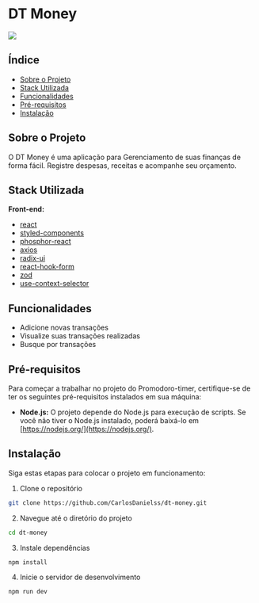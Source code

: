 # DT Money

<img src="https://i.imgur.com/CjjhoDU.png" />

## Índice

- [Sobre o Projeto](#sobre-o-projeto)
- [Stack Utilizada](#stack-utilizada)
- [Funcionalidades](#funcionalidades)
- [Pré-requisitos](#pré-requisitos)
- [Instalação](#instalação)

## Sobre o Projeto

O DT Money é uma aplicação para Gerenciamento de suas finanças de forma fácil. Registre despesas, receitas e acompanhe seu orçamento.

## Stack Utilizada

**Front-end:** 
- [react](https://react.dev/)
- [styled-components](https://styled-components.com/)
- [phosphor-react](https://phosphoricons.com/)
- [axios](https://axios-http.com/ptbr/)
- [radix-ui](https://www.radix-ui.com/)
- [react-hook-form](https://www.react-hook-form.com/)
- [zod](https://zod.dev/)
- [use-context-selector](https://www.npmjs.com/package/use-context-selector)

## Funcionalidades

- Adicione novas transações
- Visualize suas transações realizadas
- Busque por transações

## Pré-requisitos

Para começar a trabalhar no projeto do Promodoro-timer, certifique-se de ter os seguintes pré-requisitos instalados em sua máquina:

- **Node.js:** O projeto depende do Node.js para execução de scripts. Se você não tiver o Node.js instalado, poderá baixá-lo em [https://nodejs.org/](https://nodejs.org/).

## Instalação

Siga estas etapas para colocar o projeto em funcionamento:

1. Clone o repositório
```sh
git clone https://github.com/CarlosDanielss/dt-money.git
```
2. Navegue até o diretório do projeto
```sh
cd dt-money
```
3. Instale dependências
```sh
npm install
```
4. Inicie o servidor de desenvolvimento
```sh
npm run dev
```
